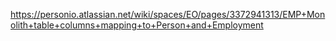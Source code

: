 https://personio.atlassian.net/wiki/spaces/EO/pages/3372941313/EMP+Monolith+table+columns+mapping+to+Person+and+Employment